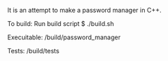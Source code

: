 It is an attempt to make a password manager in C++.

To build:
Run build script
    $ ./build.sh

Execuitable:
    /build/password_manager

Tests:
    /build/tests